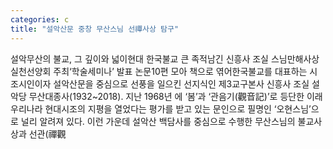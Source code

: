 ```yaml
---
categories: c
title: "설악산문 중창 무산스님 선禪사상 탐구"
---
```

설악무산의 불교, 그 깊이와 넓이현대 한국불교 큰 족적남긴 신흥사 조실 스님만해사상실천선양회 주최‘학술세미나’ 발표 논문10편 모아 책으로 엮어한국불교를 대표하는 시조시인이자 설악산문을 중심으로 선풍을 일으킨 선지식인 제3교구본사 신흥사 조실 설악당 무산대종사(1932~2018). 지난 1968년 에 ‘봄’과 ‘관음기(觀音記)’로 등단한 이래 우리나라 현대시조의 지평을 열었다는 평가를 받고 있는 문인으로 필명인 ‘오현스님’으로 널리 알려져 있다. 이런 가운데 설악산 백담사를 중심으로 수행한 무산스님의 불교사상과 선관(禪觀